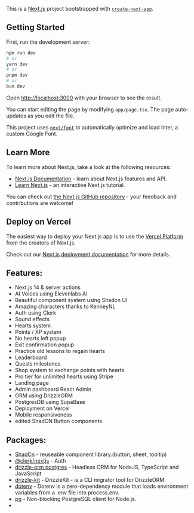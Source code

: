 This is a [Next.js](https://nextjs.org/) project bootstrapped with [`create-next-app`](https://github.com/vercel/next.js/tree/canary/packages/create-next-app).

## Getting Started

First, run the development server:

```bash
npm run dev
# or
yarn dev
# or
pnpm dev
# or
bun dev
```

Open [http://localhost:3000](http://localhost:3000) with your browser to see the result.

You can start editing the page by modifying `app/page.tsx`. The page auto-updates as you edit the file.

This project uses [`next/font`](https://nextjs.org/docs/basic-features/font-optimization) to automatically optimize and load Inter, a custom Google Font.

## Learn More

To learn more about Next.js, take a look at the following resources:

- [Next.js Documentation](https://nextjs.org/docs) - learn about Next.js features and API.
- [Learn Next.js](https://nextjs.org/learn) - an interactive Next.js tutorial.

You can check out [the Next.js GitHub repository](https://github.com/vercel/next.js/) - your feedback and contributions are welcome!

## Deploy on Vercel

The easiest way to deploy your Next.js app is to use the [Vercel Platform](https://vercel.com/new?utm_medium=default-template&filter=next.js&utm_source=create-next-app&utm_campaign=create-next-app-readme) from the creators of Next.js.

Check out our [Next.js deployment documentation](https://nextjs.org/docs/deployment) for more details.

## Features:

- Next.js 14 & server actions
- AI Voices using Elevenlabs AI
- Beautiful component system using Shadcn UI
- Amazing characters thanks to KenneyNL
- Auth using Clerk
- Sound effects
- Hearts system
- Points / XP system
- No hearts left popup
- Exit confirmation popup
- Practice old lessons to regain hearts
- Leaderboard
- Quests milestones
- Shop system to exchange points with hearts
- Pro tier for unlimited hearts using Stripe
- Landing page
- Admin dashboard React Admin
- ORM using DrizzleORM
- PostgresDB using SupaBase
- Deployment on Vercel
- Mobile responsiveness
- edited ShadCN Button components

## Packages:

- [ShadCn](https://ui.shadcn.com/docs) - reuseable component library.(button, sheet, tooltip)
- [@clerk/nextjs](https://clerk.com/docs/quickstarts/nextjs) - Auth
- [drizzle-orm postgres](https://orm.drizzle.team/docs/get-started-postgresql#supabase) - Headless ORM for NodeJS, TypeScript and JavaScript
- [drizzle-kit](https://github.com/drizzle-team/drizzle-kit-mirror#readme) - DrizzleKit - is a CLI migrator tool for DrizzleORM.
- [dotenv](https://github.com/motdotla/dotenv#readme) - Dotenv is a zero-dependency module that loads environment variables from a .env file into process.env.
- [pg](https://www.npmjs.com/package/pg) - Non-blocking PostgreSQL client for Node.js.
-
